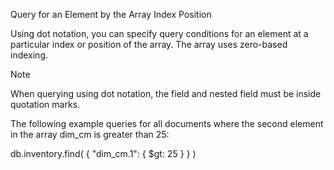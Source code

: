 Query for an Element by the Array Index Position

Using dot notation, you can specify query conditions for an element at a particular index or position of the array. The array uses zero-based indexing.

Note

When querying using dot notation, the field and nested field must be inside quotation marks.

The following example queries for all documents where the second element in the array dim_cm is greater than 25:

db.inventory.find( { "dim_cm.1": { $gt: 25 } } )

